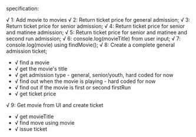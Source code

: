 specification:

√ 1: Add movie to movies
√ 2: Return ticket price for general admission;
√ 3: Return ticket price for senior admission;
√ 4: Return ticket price for senior and matinee admission;
√ 5: Return ticket price for senior and matinee and second run admission;
√ 6: console.log(movieTitle) from user input;
√ 7: console.log(movie) using findMovie();
√ 8: Create a complete general admission ticket;
* √ find a movie
* √ get the movie's title
* √ get admission type - general, senior/youth, hard coded for now
* √ find out when the movie is playing - hard coded for now
* √ find out if the movie is first or second firstRun
* √ get ticket price

√ 9: Get movie from UI and create ticket
* √ get movieTitle
* √ find move using movie
* √ issue ticket
